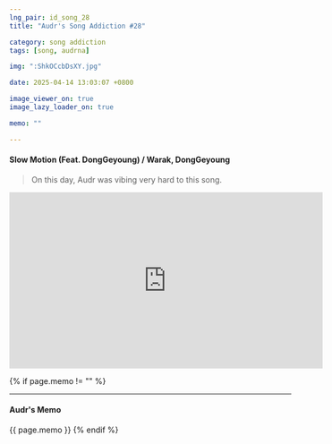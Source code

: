 ```yaml
---
lng_pair: id_song_28
title: "Audr's Song Addiction #28"

category: song addiction
tags: [song, audrna]

img: ":ShkOCcbDsXY.jpg"

date: 2025-04-14 13:03:07 +0800

image_viewer_on: true
image_lazy_loader_on: true

memo: ""

---
```


<!-- outline-start -->
#### Slow Motion (Feat. DongGeyoung) / Warak, DongGeyoung
<!-- outline-end -->

> On this day, Audr was vibing very hard to this song.

<iframe
  width="560"
  height="315"
  src="https://www.youtube.com/embed/ShkOCcbDsXY"
  title="YouTube video player"
  frameborder="0"
  allow="accelerometer; clipboard-write; encrypted-media; gyroscope; picture-in-picture; web-share"
  referrerpolicy="strict-origin-when-cross-origin"
  allowfullscreen
  data-align="center"
></iframe>

{% if page.memo != "" %}
<hr>

#### Audr's Memo

{{ page.memo }}
{% endif %}

